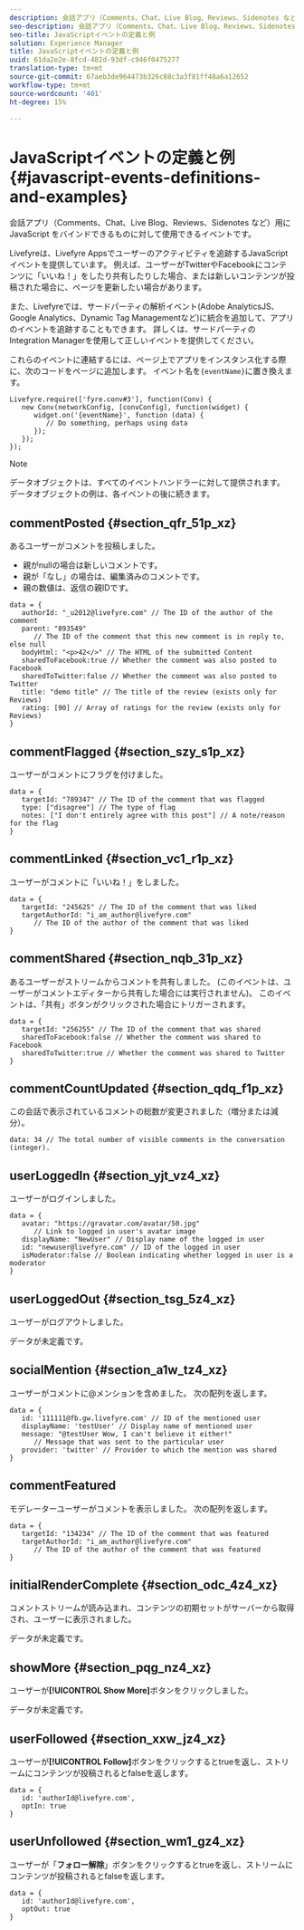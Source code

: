 ```yaml
---
description: 会話アプリ（Comments、Chat、Live Blog、Reviews、Sidenotes など）用に JavaScript をバインドできるものに対して使用できるイベントです。
seo-description: 会話アプリ（Comments、Chat、Live Blog、Reviews、Sidenotes など）用に JavaScript をバインドできるものに対して使用できるイベントです。
seo-title: JavaScriptイベントの定義と例
solution: Experience Manager
title: JavaScriptイベントの定義と例
uuid: 61da2e2e-8fcd-482d-93df-c946f0475277
translation-type: tm+mt
source-git-commit: 67aeb3de964473b326c88c3a3f81ff48a6a12652
workflow-type: tm+mt
source-wordcount: '401'
ht-degree: 15%

---
```



# JavaScriptイベントの定義と例{#javascript-events-definitions-and-examples}

会話アプリ（Comments、Chat、Live Blog、Reviews、Sidenotes など）用に JavaScript をバインドできるものに対して使用できるイベントです。

Livefyreは、Livefyre Appsでユーザーのアクティビティを追跡するJavaScriptイベントを提供しています。 例えば、ユーザーがTwitterやFacebookにコンテンツに「いいね！」をしたり共有したりした場合、または新しいコンテンツが投稿された場合に、ページを更新したい場合があります。

また、Livefyreでは、サードパーティの解析イベント(Adobe AnalyticsJS、Google Analytics、Dynamic Tag Managementなど)に統合を追加して、アプリのイベントを追跡することもできます。 詳しくは、サードパーティのIntegration Managerを使用して正しいイベントを提供してください。

これらのイベントに連結するには、ページ上でアプリをインスタンス化する際に、次のコードをページに追加します。 イベント名を`{eventName}`に置き換えます。

```
Livefyre.require(['fyre.conv#3'], function(Conv) { 
   new Conv(networkConfig, [convConfig], function(widget) { 
      widget.on('{eventName}', function (data) { 
         // Do something, perhaps using data 
      }); 
   }); 
});
```

>[!NOTE]
>
>データオブジェクトは、すべてのイベントハンドラーに対して提供されます。 データオブジェクトの例は、各イベントの後に続きます。

## commentPosted {#section_qfr_51p_xz}

あるユーザーがコメントを投稿しました。

* 親がnullの場合は新しいコメントです。
* 親が「なし」の場合は、編集済みのコメントです。
* 親の数値は、返信の親IDです。

```
data = { 
   authorId: "_u2012@livefyre.com" // The ID of the author of the comment  
   parent: "893549"  
      // The ID of the comment that this new comment is in reply to, else null 
   bodyHtml: "<p>42</>" // The HTML of the submitted Content 
   sharedToFacebook:true // Whether the comment was also posted to Facebook 
   sharedToTwitter:false // Whether the comment was also posted to Twitter 
   title: "demo title" // The title of the review (exists only for Reviews) 
   rating: [90] // Array of ratings for the review (exists only for Reviews) 
} 
```

## commentFlagged {#section_szy_s1p_xz}

ユーザーがコメントにフラグを付けました。

```
data = { 
   targetId: "789347" // The ID of the comment that was flagged 
   type: ["disagree"] // The type of flag 
   notes: ["I don't entirely agree with this post"] // A note/reason for the flag 
}
```

## commentLinked {#section_vc1_r1p_xz}

ユーザーがコメントに「いいね！」をしました。

```
data = { 
   targetId: "245625" // The ID of the comment that was liked 
   targetAuthorId: "i_am_author@livefyre.com"  
      // The ID of the author of the comment that was liked 
} 
```

## commentShared {#section_nqb_31p_xz}

あるユーザーがストリームからコメントを共有しました。 (このイベントは、ユーザーがコメントエディターから共有した場合には実行されません)。 このイベントは、「共有」ボタンがクリックされた場合にトリガーされます。

```
data = { 
   targetId: "256255" // The ID of the comment that was shared 
   sharedToFacebook:false // Whether the comment was shared to Facebook 
   sharedToTwitter:true // Whether the comment was shared to Twitter 
}
```

## commentCountUpdated {#section_qdq_f1p_xz}

この会話で表示されているコメントの総数が変更されました（増分または減分）。

```
data: 34 // The total number of visible comments in the conversation (integer). 
```

## userLoggedIn {#section_yjt_vz4_xz}

ユーザーがログインしました。

```
data = { 
   avatar: "https://gravatar.com/avatar/50.jpg"  
      // Link to logged in user's avatar image 
   displayName: "NewUser" // Display name of the logged in user 
   id: "newuser@livefyre.com" // ID of the logged in user 
   isModerator:false // Boolean indicating whether logged in user is a moderator 
}
```

## userLoggedOut {#section_tsg_5z4_xz}

ユーザーがログアウトしました。

データが未定義です。

## socialMention {#section_a1w_tz4_xz}

ユーザーがコメントに@メンションを含めました。 次の配列を返します。

```
data = { 
   id: '111111@fb.gw.livefyre.com' // ID of the mentioned user 
   displayName: 'testUser' // Display name of mentioned user 
   message: "@testUser Wow, I can't believe it either!"  
      // Message that was sent to the particular user 
   provider: 'twitter' // Provider to which the mention was shared 
} 
```

## commentFeatured

モデレーターユーザーがコメントを表示しました。 次の配列を返します。

```
data = { 
   targetId: "134234" // The ID of the comment that was featured 
   targetAuthorId: "i_am_author@livefyre.com"  
      // The ID of the author of the comment that was featured 
}
```

## initialRenderComplete {#section_odc_4z4_xz}

コメントストリームが読み込まれ、コンテンツの初期セットがサーバーから取得され、ユーザーに表示されました。

データが未定義です。

## showMore {#section_pqg_nz4_xz}

ユーザーが&#x200B;**[!UICONTROL Show More]**&#x200B;ボタンをクリックしました。

データが未定義です。

## userFollowed {#section_xxw_jz4_xz}

ユーザーが&#x200B;**[!UICONTROL Follow]**&#x200B;ボタンをクリックするとtrueを返し、ストリームにコンテンツが投稿されるとfalseを返します。

```
data = { 
   id: 'authorId@livefyre.com', 
   optIn: true 
}
```

## userUnfollowed {#section_wm1_gz4_xz}

ユーザーが「**フォロー解除**」ボタンをクリックするとtrueを返し、ストリームにコンテンツが投稿されるとfalseを返します。

```
data = { 
   id: 'authorId@livefyre.com', 
   optOut: true 
}
```

